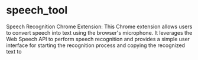 # speech_tool
Speech Recognition Chrome Extension: This Chrome extension allows users to convert speech into text using the browser's microphone. It leverages the Web Speech API to perform speech recognition and provides a simple user interface for starting the recognition process and copying the recognized text to
